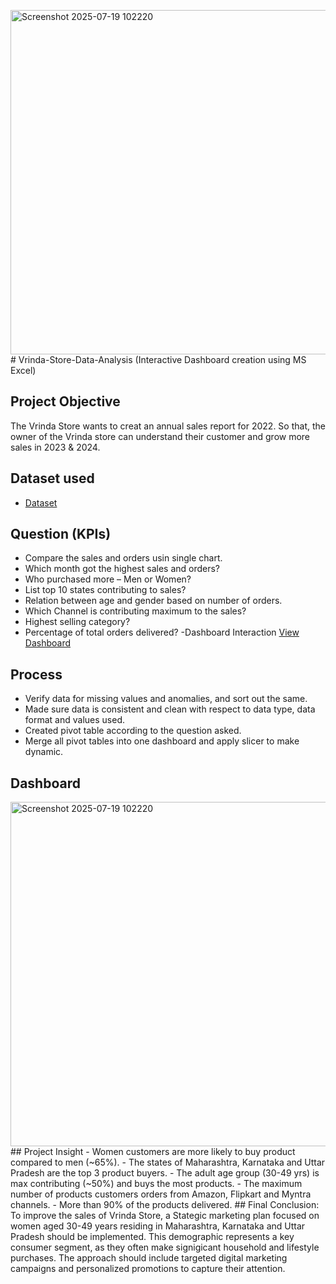 <img width="1343" height="551" alt="Screenshot 2025-07-19 102220" src="https://github.com/user-attachments/assets/de6dd1de-2007-4ab3-bc2a-16a84c26fde1" /># Vrinda-Store-Data-Analysis (Interactive Dashboard creation using MS Excel)
## Project Objective
The Vrinda Store wants to creat an annual sales report for 2022. So that, the owner of the Vrinda store can understand their customer and grow more sales in 2023 & 2024.
## Dataset used 
-	<a href="https://github.com/vivekmishra-web/Sales-Report-/blob/main/Vrinda%20Store%20Data%20Project.xlsx">Dataset</a>
## Question (KPIs)
-	Compare the sales and orders usin single chart.
-	Which month got the highest sales and orders?
-	Who purchased more – Men or Women?
-	List top 10 states contributing to sales?
-	Relation between age and gender based on number of orders.
-	Which Channel is contributing maximum to the sales?
-	Highest selling category?
-	Percentage of total orders delivered?
-Dashboard Interaction <a href="https://github.com/vivekmishra-web/Sales-Report-/blob/main/Screenshot%202025-07-19%20102220.png">View Dashboard</a>
## Process
-	Verify data for missing values and anomalies, and sort out the same.
-	Made sure data is consistent and clean with respect to data type, data format and values used.
-	Created pivot table according to the question asked.
-	Merge all pivot tables into one dashboard and apply slicer to make dynamic.
## Dashboard
<img width="1343" height="551" alt="Screenshot 2025-07-19 102220" src="https://github.com/user-attachments/assets/c74b5893-7d78-4281-85cc-a5747ad98445" />
## Project Insight
-	Women customers are more likely to buy product compared to men (~65%).
-	The states of Maharashtra, Karnataka and Uttar Pradesh are the top 3 product buyers.
-	The adult age group (30-49 yrs) is max contributing (~50%) and buys the most products.
-	The maximum number of products customers orders from Amazon, Flipkart and Myntra channels.
-	More than 90% of the products delivered.
## Final Conclusion:
To improve the sales of Vrinda Store, a Stategic marketing plan focused on women aged 30-49 years residing in Maharashtra, Karnataka and Uttar Pradesh should be implemented. This demographic represents a key consumer segment, as they often make signigicant household and lifestyle purchases. The approach should include targeted digital marketing campaigns and personalized promotions to capture their attention.



